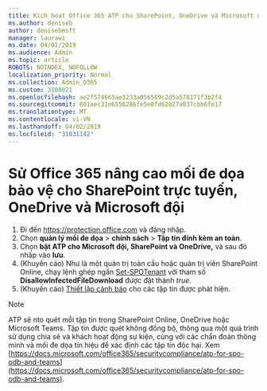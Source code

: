 ```yaml
---
title: Kích hoạt Office 365 ATP cho SharePoint, OneDrive và Microsoft đội
ms.author: deniseb
author: denisebmsft
manager: laurawi
ms.date: 04/01/2019
ms.audience: Admin
ms.topic: article
ROBOTS: NOINDEX, NOFOLLOW
localization_priority: Normal
ms.collection: Admin_O365
ms.custom: 3100021
ms.openlocfilehash: ae2f574663ae3233a056589c2d5a578171f3b2f4
ms.sourcegitcommit: 601aec31e6556286fe5e0fd62827a037cbb6fe17
ms.translationtype: MT
ms.contentlocale: vi-VN
ms.lasthandoff: 04/02/2019
ms.locfileid: "31031142"
---
```

# <a name="enable-office-365-advanced-threat-protection-for-sharepoint-online-onedrive-and-microsoft-teams"></a>Sử Office 365 nâng cao mối đe dọa bảo vệ cho SharePoint trực tuyến, OneDrive và Microsoft đội

1. Đi đến https://protection.office.com và đăng nhập.
2. Chọn **quản lý mối đe dọa** > **chính sách** > **Tập tin đính kèm an toàn**.
3. Chọn **bật ATP cho Microsoft đội, SharePoint và OneDrive,** và sau đó nhấp vào **lưu**.
4. (Khuyến cáo) Như là một quản trị toàn cầu hoặc quản trị viên SharePoint Online, chạy lệnh ghép ngắn [Set-SPOTenant](https://docs.microsoft.com/powershell/module/sharepoint-online/Set-SPOTenant?view=sharepoint-ps) với tham số **DisallowInfectedFileDownload** được đặt thành *true*.
5. (Khuyến cáo) [Thiết lập cảnh báo](https://docs.microsoft.com/office365/securitycompliance/turn-on-atp-for-spo-odb-and-teams#set-up-alerts-for-detected-files) cho các tập tin được phát hiện.

> [!NOTE]
> ATP sẽ nto quét mỗi tập tin trong SharePoint Online, OneDrive hoặc Microsoft Teams. Tập tin được quét không đồng bộ, thông qua một quá trình sử dụng chia sẻ và khách hoạt động sự kiện, cùng với các chẩn đoán thông minh và mối đe dọa tín hiệu để xác định các tập tin độc hại. Xem [https://docs.microsoft.com/office365/securitycompliance/atp-for-spo-odb-and-teams](https://docs.microsoft.com/office365/securitycompliance/atp-for-spo-odb-and-teams).